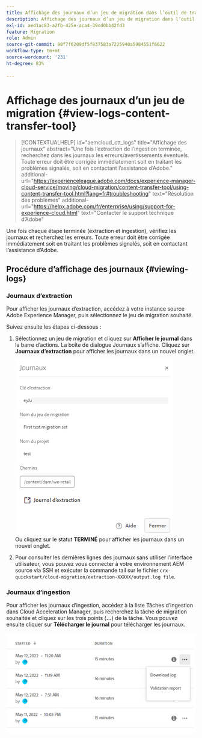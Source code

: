 ```yaml
---
title: Affichage des journaux d’un jeu de migration dans l’outil de transfert de contenu
description: Affichage des journaux d’un jeu de migration dans l’outil de transfert de contenu
exl-id: aed1ac83-a2fb-425e-aca4-39cd0bb42fd3
feature: Migration
role: Admin
source-git-commit: 90f7f6209df5f837583a7225940a5984551f6622
workflow-type: tm+mt
source-wordcount: '231'
ht-degree: 83%

---
```


# Affichage des journaux d’un jeu de migration {#view-logs-content-transfer-tool}


>[!CONTEXTUALHELP]
>id="aemcloud_ctt_logs"
>title="Affichage des journaux"
>abstract="Une fois l’extraction de l’ingestion terminée, recherchez dans les journaux les erreurs/avertissements éventuels. Toute erreur doit être corrigée immédiatement soit en traitant les problèmes signalés, soit en contactant l’assistance d’Adobe."
>additional-url="https://experienceleague.adobe.com/docs/experience-manager-cloud-service/moving/cloud-migration/content-transfer-tool/using-content-transfer-tool.html?lang=fr#troubleshooting" text="Résolution des problèmes"
>additional-url="https://helpx.adobe.com/fr/enterprise/using/support-for-experience-cloud.html" text="Contacter le support technique d’Adobe"

Une fois chaque étape terminée (extraction et ingestion), vérifiez les journaux et recherchez les erreurs.  Toute erreur doit être corrigée immédiatement soit en traitant les problèmes signalés, soit en contactant l’assistance d’Adobe.

## Procédure d’affichage des journaux {#viewing-logs}

### Journaux d’extraction

Pour afficher les journaux d’extraction, accédez à votre instance source Adobe Experience Manager, puis sélectionnez le jeu de migration souhaité.

Suivez ensuite les étapes ci-dessous :

1. Sélectionnez un jeu de migration et cliquez sur **Afficher le journal** dans la barre d’actions. La boîte de dialogue Journaux s’affiche. Cliquez sur **Journaux d’extraction** pour afficher les journaux dans un nouvel onglet.

   ![image](/help/journey-migration/content-transfer-tool/assets-ctt/cttcam25.png) \
   Ou cliquez sur le statut **TERMINÉ** pour afficher les journaux dans un nouvel onglet.

1. Pour consulter les dernières lignes des journaux sans utiliser l’interface utilisateur, vous pouvez vous connecter à votre environnement AEM source via SSH et exécuter la commande tail sur le fichier `crx-quickstart/cloud-migration/extraction-XXXXX/output.log file`.

### Journaux d’ingestion

Pour afficher les journaux d’ingestion, accédez à la liste Tâches d’ingestion dans Cloud Acceleration Manager, puis recherchez la tâche de migration souhaitée et cliquez sur les trois points (**...**) de la tâche. Vous pouvez ensuite cliquer sur **Télécharger le journal** pour télécharger les journaux.

![Image](/help/journey-migration/content-transfer-tool/assets-ctt/cttcam28.png)
